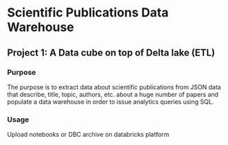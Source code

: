 # Scientific Publications Data Warehouse

## Project 1: A Data cube on top of Delta lake (ETL)

### Purpose

The purpose is to extract data about scientific publications from JSON data that describe, title, topic,
authors, etc. about a huge number of papers and populate a data warehouse in order to issue analytics
queries using SQL.

### Usage

Upload notebooks or DBC archive on databricks platform